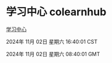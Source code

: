 # 学习中心 colearnhub
[学习中心](http://219.139.197.74:56308/colearnhub/)

2024年 11月 02日 星期六 16:40:01 CST

2024年 11月 02日 星期六 08:40:01 GMT
